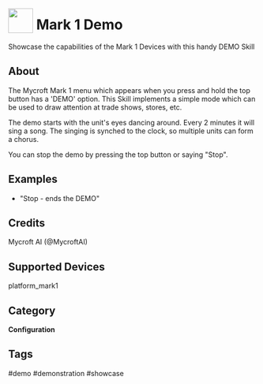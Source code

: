 # <img src='https://rawgithub.com/FortAwesome/Font-Awesome/master/advanced-options/raw-svg/solid/chalkboard-teacher.svg' card_color='#22a7f0' width='50' height='50' style='vertical-align:bottom'/> Mark 1 Demo
Showcase the capabilities of the Mark 1 Devices with this handy DEMO Skill

## About 
The Mycroft Mark 1 menu which appears when you press and hold the top button
has a 'DEMO' option.  This Skill implements a simple mode which can be used
to draw attention at trade shows, stores, etc.

The demo starts with the unit's eyes dancing around.  Every 2 minutes it will
sing a song.  The singing is synched to the clock, so multiple units can form
a chorus.

You can stop the demo by pressing the top button or saying "Stop".

## Examples 
* "Stop - ends the DEMO"

## Credits 
Mycroft AI (@MycroftAI)

## Supported Devices 
platform_mark1 

## Category
**Configuration**

## Tags
#demo
#demonstration
#showcase
